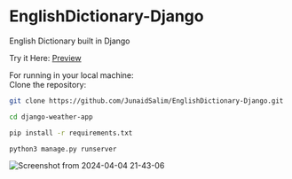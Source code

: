 # EnglishDictionary-Django
 English Dictionary built in Django

Try it Here:  <a href = "http://junaidsaleem.pythonanywhere.com/">Preview</a>

For running in your local machine:<br>
Clone the repository:
   ```bash
   git clone https://github.com/JunaidSalim/EnglishDictionary-Django.git

   cd django-weather-app

   pip install -r requirements.txt

   python3 manage.py runserver
```


![Screenshot from 2024-04-04 21-43-06](https://github.com/JunaidSalim/EnglishDictionary-Django/assets/115392538/97acdfb6-5269-4802-8e4a-fface685a1da)
